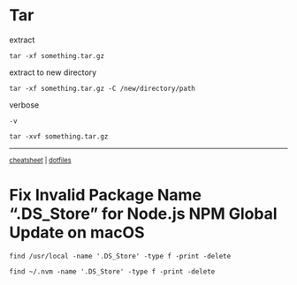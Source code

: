 # Tar
extract
```
tar -xf something.tar.gz
```
extract to new directory
```
tar -xf something.tar.gz -C /new/directory/path
```
verbose
```
-v
```
```
tar -xvf something.tar.gz
```

---
<sup>[cheatsheet](https://github.com/Lockyc/cheatsheet) | [dotfiles](https://github.com/Lockyc/dotfiles)<sup>


# Fix Invalid Package Name “.DS_Store” for Node.js NPM Global Update on macOS
```
find /usr/local -name '.DS_Store' -type f -print -delete
```

```
find ~/.nvm -name '.DS_Store' -type f -print -delete
```
